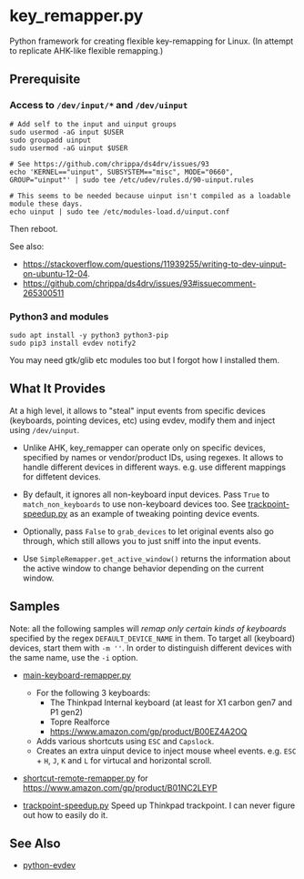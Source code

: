 # key_remapper.py

Python framework for creating flexible key-remapping for Linux.
(In attempt to replicate AHK-like flexible remapping.)

## Prerequisite

### Access to `/dev/input/*` and `/dev/uinput`

```
# Add self to the input and uinput groups
sudo usermod -aG input $USER 
sudo groupadd uinput
sudo usermod -aG uinput $USER

# See https://github.com/chrippa/ds4drv/issues/93
echo 'KERNEL=="uinput", SUBSYSTEM=="misc", MODE="0660", GROUP="uinput"' | sudo tee /etc/udev/rules.d/90-uinput.rules

# This seems to be needed because uinput isn't compiled as a loadable module these days.
echo uinput | sudo tee /etc/modules-load.d/uinput.conf
```

Then reboot.

See also:
- https://stackoverflow.com/questions/11939255/writing-to-dev-uinput-on-ubuntu-12-04.
- https://github.com/chrippa/ds4drv/issues/93#issuecomment-265300511

### Python3 and modules

```
sudo apt install -y python3 python3-pip
sudo pip3 install evdev notify2
```

You may need gtk/glib etc modules too but I forgot how I installed them.

## What It Provides

At a high level, it allows to "steal" input events from specific devices
(keyboards, pointing devices, etc) using evdev, modify them and inject using `/dev/uinput`.

- Unlike AHK, key_remapper can operate only on specific devices, specified by names or vendor/product IDs, using
  regexes. It allows to handle different devices in different ways. e.g. use different mappings for diffetent
  devices.

- By default, it ignores all non-keyboard input devices.
  Pass `True` to `match_non_keyboards` to use non-keyboard devices too.
  See [trackpoint-speedup.py](trackpoint-speedup.py) as an example of
  tweaking pointing device events.

- Optionally, pass `False` to `grab_devices` to let original events also go through,
  which still allows you to just sniff into the input events.

- Use `SimpleRemapper.get_active_window()` returns the information about the active window
  to change behavior depending on the current window.

## Samples
 
Note: all the following samples will _remap only certain kinds of keyboards_ specified
by the regex `DEFAULT_DEVICE_NAME` in them. To target all (keyboard) devices, start them
with `-m ''`. In order to distinguish different devices with the same name,
use the `-i` option.

 - [main-keyboard-remapper.py](main-keyboard-remapper.py)
   - For the following 3 keyboards:
     - The Thinkpad Internal keyboard (at least for X1 carbon gen7 and P1 gen2)
     - Topre Realforce
     - https://www.amazon.com/gp/product/B00EZ4A2OQ
    - Adds various shortcuts using `ESC` and `Capslock`.
    - Creates an extra uinput device to inject mouse wheel events.
      e.g. `ESC` + `H`, `J`, `K` and `L` for virtucal and horizontal scroll.

 - [shortcut-remote-remapper.py](shortcut-remote-remapper.py) for https://www.amazon.com/gp/product/B01NC2LEYP
 - [trackpoint-speedup.py](trackpoint-speedup.py) Speed up Thinkpad trackpoint.
   I can never figure out how to easily do it.
 
## See Also
 
 - [python-evdev](https://python-evdev.readthedocs.io/en/latest/)
 